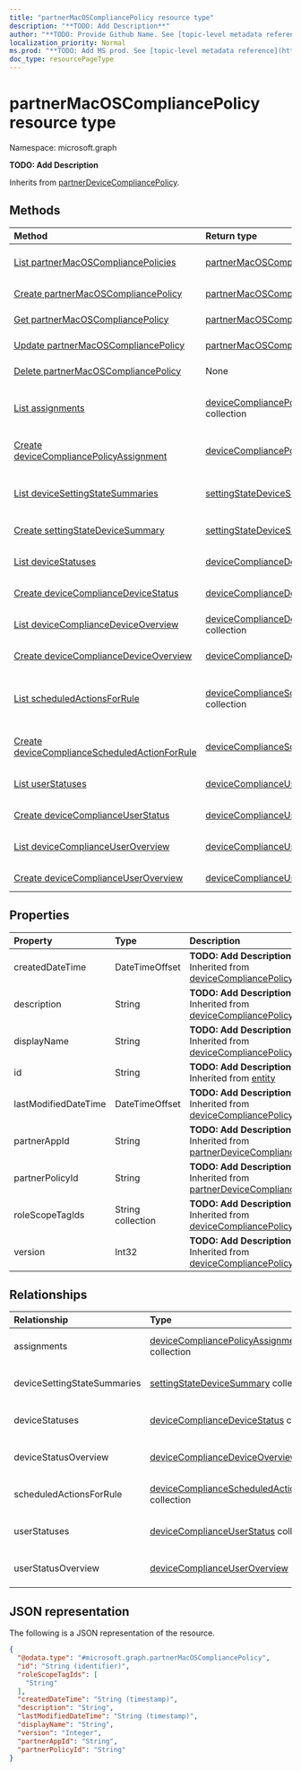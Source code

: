 ```yaml
---
title: "partnerMacOSCompliancePolicy resource type"
description: "**TODO: Add Description**"
author: "**TODO: Provide Github Name. See [topic-level metadata reference](https://msgo.azurewebsites.net/add/document/guidelines/metadata.html#topic-level-metadata)**"
localization_priority: Normal
ms.prod: "**TODO: Add MS prod. See [topic-level metadata reference](https://msgo.azurewebsites.net/add/document/guidelines/metadata.html#topic-level-metadata)**"
doc_type: resourcePageType
---
```


# partnerMacOSCompliancePolicy resource type

Namespace: microsoft.graph

**TODO: Add Description**


Inherits from [partnerDeviceCompliancePolicy](../resources/partnerdevicecompliancepolicy.md).

## Methods
|Method|Return type|Description|
|:---|:---|:---|
|[List partnerMacOSCompliancePolicies](../api/partnermacoscompliancepolicy-list.md)|[partnerMacOSCompliancePolicy](../resources/partnermacoscompliancepolicy.md) collection|Get a list of the [partnerMacOSCompliancePolicy](../resources/partnermacoscompliancepolicy.md) objects and their properties.|
|[Create partnerMacOSCompliancePolicy](../api/partnermacoscompliancepolicy-create.md)|[partnerMacOSCompliancePolicy](../resources/partnermacoscompliancepolicy.md)|Create a new [partnerMacOSCompliancePolicy](../resources/partnermacoscompliancepolicy.md) object.|
|[Get partnerMacOSCompliancePolicy](../api/partnermacoscompliancepolicy-get.md)|[partnerMacOSCompliancePolicy](../resources/partnermacoscompliancepolicy.md)|Read the properties and relationships of a [partnerMacOSCompliancePolicy](../resources/partnermacoscompliancepolicy.md) object.|
|[Update partnerMacOSCompliancePolicy](../api/partnermacoscompliancepolicy-update.md)|[partnerMacOSCompliancePolicy](../resources/partnermacoscompliancepolicy.md)|Update the properties of a [partnerMacOSCompliancePolicy](../resources/partnermacoscompliancepolicy.md) object.|
|[Delete partnerMacOSCompliancePolicy](../api/partnermacoscompliancepolicy-delete.md)|None|Deletes a [partnerMacOSCompliancePolicy](../resources/partnermacoscompliancepolicy.md) object.|
|[List assignments](../api/partnermacoscompliancepolicy-list-assignments.md)|[deviceCompliancePolicyAssignment](../resources/intune-devicecompliancepolicyassignment.md) collection|Get the deviceCompliancePolicyAssignment resources from the assignments navigation property.|
|[Create deviceCompliancePolicyAssignment](../api/partnermacoscompliancepolicy-post-assignments.md)|[deviceCompliancePolicyAssignment](../resources/intune-devicecompliancepolicyassignment.md)|Create a new deviceCompliancePolicyAssignment object.|
|[List deviceSettingStateSummaries](../api/partnermacoscompliancepolicy-list-devicesettingstatesummaries.md)|[settingStateDeviceSummary](../resources/intune-settingstatedevicesummary.md) collection|Get the settingStateDeviceSummary resources from the deviceSettingStateSummaries navigation property.|
|[Create settingStateDeviceSummary](../api/partnermacoscompliancepolicy-post-devicesettingstatesummaries.md)|[settingStateDeviceSummary](../resources/intune-settingstatedevicesummary.md)|Create a new settingStateDeviceSummary object.|
|[List deviceStatuses](../api/partnermacoscompliancepolicy-list-devicestatuses.md)|[deviceComplianceDeviceStatus](../resources/intune-devicecompliancedevicestatus.md) collection|Get the deviceComplianceDeviceStatus resources from the deviceStatuses navigation property.|
|[Create deviceComplianceDeviceStatus](../api/partnermacoscompliancepolicy-post-devicestatuses.md)|[deviceComplianceDeviceStatus](../resources/intune-devicecompliancedevicestatus.md)|Create a new deviceComplianceDeviceStatus object.|
|[List deviceComplianceDeviceOverview](../api/partnermacoscompliancepolicy-list-devicestatusoverview.md)|[deviceComplianceDeviceOverview](../resources/intune-devicecompliancedeviceoverview.md) collection|Get the deviceComplianceDeviceOverview resources from the deviceStatusOverview navigation property.|
|[Create deviceComplianceDeviceOverview](../api/partnermacoscompliancepolicy-post-devicestatusoverview.md)|[deviceComplianceDeviceOverview](../resources/intune-devicecompliancedeviceoverview.md)|Create a new deviceComplianceDeviceOverview object.|
|[List scheduledActionsForRule](../api/partnermacoscompliancepolicy-list-scheduledactionsforrule.md)|[deviceComplianceScheduledActionForRule](../resources/intune-devicecompliancescheduledactionforrule.md) collection|Get the deviceComplianceScheduledActionForRule resources from the scheduledActionsForRule navigation property.|
|[Create deviceComplianceScheduledActionForRule](../api/partnermacoscompliancepolicy-post-scheduledactionsforrule.md)|[deviceComplianceScheduledActionForRule](../resources/intune-devicecompliancescheduledactionforrule.md)|Create a new deviceComplianceScheduledActionForRule object.|
|[List userStatuses](../api/partnermacoscompliancepolicy-list-userstatuses.md)|[deviceComplianceUserStatus](../resources/intune-devicecomplianceuserstatus.md) collection|Get the deviceComplianceUserStatus resources from the userStatuses navigation property.|
|[Create deviceComplianceUserStatus](../api/partnermacoscompliancepolicy-post-userstatuses.md)|[deviceComplianceUserStatus](../resources/intune-devicecomplianceuserstatus.md)|Create a new deviceComplianceUserStatus object.|
|[List deviceComplianceUserOverview](../api/partnermacoscompliancepolicy-list-userstatusoverview.md)|[deviceComplianceUserOverview](../resources/intune-devicecomplianceuseroverview.md) collection|Get the deviceComplianceUserOverview resources from the userStatusOverview navigation property.|
|[Create deviceComplianceUserOverview](../api/partnermacoscompliancepolicy-post-userstatusoverview.md)|[deviceComplianceUserOverview](../resources/intune-devicecomplianceuseroverview.md)|Create a new deviceComplianceUserOverview object.|

## Properties
|Property|Type|Description|
|:---|:---|:---|
|createdDateTime|DateTimeOffset|**TODO: Add Description** Inherited from [deviceCompliancePolicy](../resources/intune-devicecompliancepolicy.md)|
|description|String|**TODO: Add Description** Inherited from [deviceCompliancePolicy](../resources/intune-devicecompliancepolicy.md)|
|displayName|String|**TODO: Add Description** Inherited from [deviceCompliancePolicy](../resources/intune-devicecompliancepolicy.md)|
|id|String|**TODO: Add Description** Inherited from [entity](../resources/entity.md)|
|lastModifiedDateTime|DateTimeOffset|**TODO: Add Description** Inherited from [deviceCompliancePolicy](../resources/intune-devicecompliancepolicy.md)|
|partnerAppId|String|**TODO: Add Description** Inherited from [partnerDeviceCompliancePolicy](../resources/partnerdevicecompliancepolicy.md)|
|partnerPolicyId|String|**TODO: Add Description** Inherited from [partnerDeviceCompliancePolicy](../resources/partnerdevicecompliancepolicy.md)|
|roleScopeTagIds|String collection|**TODO: Add Description** Inherited from [deviceCompliancePolicy](../resources/intune-devicecompliancepolicy.md)|
|version|Int32|**TODO: Add Description** Inherited from [deviceCompliancePolicy](../resources/intune-devicecompliancepolicy.md)|

## Relationships
|Relationship|Type|Description|
|:---|:---|:---|
|assignments|[deviceCompliancePolicyAssignment](../resources/intune-devicecompliancepolicyassignment.md) collection|**TODO: Add Description** Inherited from [deviceCompliancePolicy](../resources/devicecompliancepolicy.md)|
|deviceSettingStateSummaries|[settingStateDeviceSummary](../resources/intune-settingstatedevicesummary.md) collection|**TODO: Add Description** Inherited from [deviceCompliancePolicy](../resources/devicecompliancepolicy.md)|
|deviceStatuses|[deviceComplianceDeviceStatus](../resources/intune-devicecompliancedevicestatus.md) collection|**TODO: Add Description** Inherited from [deviceCompliancePolicy](../resources/devicecompliancepolicy.md)|
|deviceStatusOverview|[deviceComplianceDeviceOverview](../resources/intune-devicecompliancedeviceoverview.md)|**TODO: Add Description** Inherited from [deviceCompliancePolicy](../resources/devicecompliancepolicy.md)|
|scheduledActionsForRule|[deviceComplianceScheduledActionForRule](../resources/intune-devicecompliancescheduledactionforrule.md) collection|**TODO: Add Description** Inherited from [deviceCompliancePolicy](../resources/devicecompliancepolicy.md)|
|userStatuses|[deviceComplianceUserStatus](../resources/intune-devicecomplianceuserstatus.md) collection|**TODO: Add Description** Inherited from [deviceCompliancePolicy](../resources/devicecompliancepolicy.md)|
|userStatusOverview|[deviceComplianceUserOverview](../resources/intune-devicecomplianceuseroverview.md)|**TODO: Add Description** Inherited from [deviceCompliancePolicy](../resources/devicecompliancepolicy.md)|

## JSON representation
The following is a JSON representation of the resource.
<!-- {
  "blockType": "resource",
  "keyProperty": "id",
  "@odata.type": "microsoft.graph.partnerMacOSCompliancePolicy",
  "baseType": "microsoft.graph.partnerDeviceCompliancePolicy",
  "openType": false
}
-->
``` json
{
  "@odata.type": "#microsoft.graph.partnerMacOSCompliancePolicy",
  "id": "String (identifier)",
  "roleScopeTagIds": [
    "String"
  ],
  "createdDateTime": "String (timestamp)",
  "description": "String",
  "lastModifiedDateTime": "String (timestamp)",
  "displayName": "String",
  "version": "Integer",
  "partnerAppId": "String",
  "partnerPolicyId": "String"
}
```

